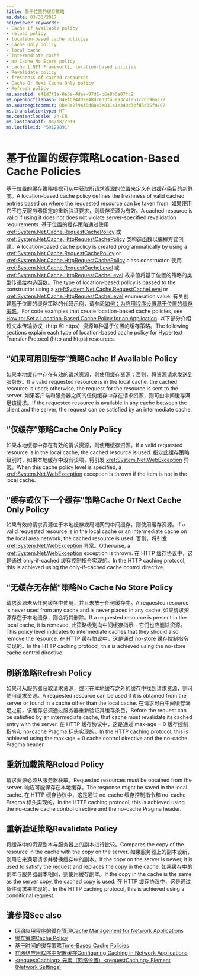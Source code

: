 ```yaml
---
title: 基于位置的缓存策略
ms.date: 03/30/2017
helpviewer_keywords:
- Cache If Available policy
- reload policy
- location-based cache policies
- Cache Only policy
- local cache
- intermediate cache
- No Cache No Store policy
- cache [.NET Framework], location-based policies
- Revalidate policy
- freshness of cached resources
- Cache Or Next Cache Only policy
- Refresh policy
ms.assetid: e41d7f1a-0a6a-4dee-97d1-c6a8b6a07fc2
ms.openlocfilehash: 04efb24dd9e48d7e33fa3ea3c41a51c2dc96ac77
ms.sourcegitcommit: 0be8a279af6d8a43e03141e349d3efd5d35f8767
ms.translationtype: HT
ms.contentlocale: zh-CN
ms.lasthandoff: 04/18/2019
ms.locfileid: "59129891"
---
```

# <a name="location-based-cache-policies"></a><span data-ttu-id="c1206-102">基于位置的缓存策略</span><span class="sxs-lookup"><span data-stu-id="c1206-102">Location-Based Cache Policies</span></span>
<span data-ttu-id="c1206-103">基于位置的缓存策略根据可从中获取所请求资源的位置来定义有效缓存条目的新鲜度。</span><span class="sxs-lookup"><span data-stu-id="c1206-103">A location-based cache policy defines the freshness of valid cached entries based on where the requested resource can be taken from.</span></span> <span data-ttu-id="c1206-104">如果使用它不违反服务器指定的重新验证要求，则缓存资源为有效。</span><span class="sxs-lookup"><span data-stu-id="c1206-104">A cached resource is valid if using it does not does not violate server-specified revalidation requirements.</span></span> <span data-ttu-id="c1206-105">基于位置的缓存策略通过使用 <xref:System.Net.Cache.RequestCachePolicy> 或 <xref:System.Net.Cache.HttpRequestCachePolicy> 类构造函数以编程方式创建。</span><span class="sxs-lookup"><span data-stu-id="c1206-105">A location-based cache policy is created programmatically by using a <xref:System.Net.Cache.RequestCachePolicy> or <xref:System.Net.Cache.HttpRequestCachePolicy> class constructor.</span></span> <span data-ttu-id="c1206-106">使用 <xref:System.Net.Cache.RequestCacheLevel> 或 <xref:System.Net.Cache.HttpRequestCacheLevel> 枚举值将基于位置的策略的类型传递给构造函数。</span><span class="sxs-lookup"><span data-stu-id="c1206-106">The type of location-based policy is passed to the constructor using a <xref:System.Net.Cache.RequestCacheLevel> or <xref:System.Net.Cache.HttpRequestCacheLevel> enumeration value.</span></span> <span data-ttu-id="c1206-107">有关创建基于位置的缓存策略的代码示例，请参阅[如何：为应用程序设置基于位置的缓存策略](../../../docs/framework/network-programming/how-to-set-a-location-based-cache-policy-for-an-application.md)。</span><span class="sxs-lookup"><span data-stu-id="c1206-107">For code examples that create location-based cache policies, see [How to: Set a Location-Based Cache Policy for an Application](../../../docs/framework/network-programming/how-to-set-a-location-based-cache-policy-for-an-application.md).</span></span> <span data-ttu-id="c1206-108">以下部分介绍超文本传输协议（http 和 https）资源每种基于位置的缓存策略。</span><span class="sxs-lookup"><span data-stu-id="c1206-108">The following sections explain each type of location-based cache policy for Hypertext Transfer Protocol (http and https) resources.</span></span>  
  
## <a name="cache-if-available-policy"></a><span data-ttu-id="c1206-109">“如果可用则缓存”策略</span><span class="sxs-lookup"><span data-stu-id="c1206-109">Cache If Available Policy</span></span>  
 <span data-ttu-id="c1206-110">如果本地缓存中存在有效的请求资源，则使用缓存资源；否则，将资源请求发送到服务器。</span><span class="sxs-lookup"><span data-stu-id="c1206-110">If a valid requested resource is in the local cache, the cached resource is used; otherwise, the request for the resource is sent to the server.</span></span> <span data-ttu-id="c1206-111">如果客户端和服务器之间的任何缓存中存在请求资源，则可由中间缓存满足该请求。</span><span class="sxs-lookup"><span data-stu-id="c1206-111">If the requested resource is available in any cache between the client and the server, the request can be satisfied by an intermediate cache.</span></span>  
  
## <a name="cache-only-policy"></a><span data-ttu-id="c1206-112">“仅缓存”策略</span><span class="sxs-lookup"><span data-stu-id="c1206-112">Cache Only Policy</span></span>  
 <span data-ttu-id="c1206-113">如果本地缓存中存在有效的请求资源，则使用缓存资源。</span><span class="sxs-lookup"><span data-stu-id="c1206-113">If a valid requested resource is in the local cache, the cached resource is used.</span></span> <span data-ttu-id="c1206-114">指定此缓存策略级别时，如果本地缓存中没有该项，将引发 <xref:System.Net.WebException> 异常。</span><span class="sxs-lookup"><span data-stu-id="c1206-114">When this cache policy level is specified, a <xref:System.Net.WebException> exception is thrown if the item is not in the local cache.</span></span>  
  
## <a name="cache-or-next-cache-only-policy"></a><span data-ttu-id="c1206-115">“缓存或仅下一个缓存”策略</span><span class="sxs-lookup"><span data-stu-id="c1206-115">Cache Or Next Cache Only Policy</span></span>  
 <span data-ttu-id="c1206-116">如果有效的请求资源位于本地缓存或局域网的中间缓存，则使用缓存资源。</span><span class="sxs-lookup"><span data-stu-id="c1206-116">If a valid requested resource is in the local cache or an intermediate cache on the local area network, the cached resource is used.</span></span> <span data-ttu-id="c1206-117">否则，将引发 <xref:System.Net.WebException> 异常。</span><span class="sxs-lookup"><span data-stu-id="c1206-117">Otherwise, a <xref:System.Net.WebException> exception is thrown.</span></span> <span data-ttu-id="c1206-118">在 HTTP 缓存协议中，这是通过 only-if-cached 缓存控制指令实现的。</span><span class="sxs-lookup"><span data-stu-id="c1206-118">In the HTTP caching protocol, this is achieved using the only-if-cached cache control directive.</span></span>  
  
## <a name="no-cache-no-store-policy"></a><span data-ttu-id="c1206-119">“无缓存无存储”策略</span><span class="sxs-lookup"><span data-stu-id="c1206-119">No Cache No Store Policy</span></span>  
 <span data-ttu-id="c1206-120">请求资源未从任何缓存中使用，并且未放于任何缓存中。</span><span class="sxs-lookup"><span data-stu-id="c1206-120">A requested resource is never used from any cache and is never placed in any cache.</span></span> <span data-ttu-id="c1206-121">如果请求资源存在于本地缓存，则会将其删除。</span><span class="sxs-lookup"><span data-stu-id="c1206-121">If a requested resource is present in the local cache, it is removed.</span></span> <span data-ttu-id="c1206-122">此策略级别向中间缓存指示 - 它们也应删除资源。</span><span class="sxs-lookup"><span data-stu-id="c1206-122">This policy level indicates to intermediate caches that they should also remove the resource.</span></span> <span data-ttu-id="c1206-123">在 HTTP 缓存协议中，这是通过 no-store 缓存控制指令实现的。</span><span class="sxs-lookup"><span data-stu-id="c1206-123">In the HTTP caching protocol, this is achieved using the no-store cache control directive.</span></span>  
  
## <a name="refresh-policy"></a><span data-ttu-id="c1206-124">刷新策略</span><span class="sxs-lookup"><span data-stu-id="c1206-124">Refresh Policy</span></span>  
 <span data-ttu-id="c1206-125">如果可从服务器获取请求资源，或可在本地缓存之外的缓存中找到请求资源，则可使用请求资源。</span><span class="sxs-lookup"><span data-stu-id="c1206-125">A requested resource can be used if it is obtained from the server or found in a cache other than the local cache.</span></span> <span data-ttu-id="c1206-126">在请求可由中间缓存满足之前，该缓存必须通过服务器重新验证其缓存条目。</span><span class="sxs-lookup"><span data-stu-id="c1206-126">Before the request can be satisfied by an intermediate cache, that cache must revalidate its cached entry with the server.</span></span> <span data-ttu-id="c1206-127">在 HTTP 缓存协议中，这是通过 max-age = 0 缓存控制指令和 no-cache Pragma 标头实现的。</span><span class="sxs-lookup"><span data-stu-id="c1206-127">In the HTTP caching protocol, this is achieved using the max-age = 0 cache control directive and the no-cache Pragma header.</span></span>  
  
## <a name="reload-policy"></a><span data-ttu-id="c1206-128">重新加载策略</span><span class="sxs-lookup"><span data-stu-id="c1206-128">Reload Policy</span></span>  
 <span data-ttu-id="c1206-129">请求资源必须从服务器获取。</span><span class="sxs-lookup"><span data-stu-id="c1206-129">Requested resources must be obtained from the server.</span></span> <span data-ttu-id="c1206-130">响应可能保存在本地缓存。</span><span class="sxs-lookup"><span data-stu-id="c1206-130">The response might be saved in the local cache.</span></span> <span data-ttu-id="c1206-131">在 HTTP 缓存协议中，这是通过 no-cache 缓存控制指令和 no-cache Pragma 标头实现的。</span><span class="sxs-lookup"><span data-stu-id="c1206-131">In the HTTP caching protocol, this is achieved using the no-cache cache control directive and the no-cache Pragma header.</span></span>  
  
## <a name="revalidate-policy"></a><span data-ttu-id="c1206-132">重新验证策略</span><span class="sxs-lookup"><span data-stu-id="c1206-132">Revalidate Policy</span></span>  
 <span data-ttu-id="c1206-133">将缓存中的资源副本与服务器上的副本进行比较。</span><span class="sxs-lookup"><span data-stu-id="c1206-133">Compares the copy of the resource in the cache with the copy on the server.</span></span> <span data-ttu-id="c1206-134">如果服务器上的副本较新，则用它来满足请求并替换缓存中的副本。</span><span class="sxs-lookup"><span data-stu-id="c1206-134">If the copy on the server is newer, it is used to satisfy the request and replaces the copy in the cache.</span></span> <span data-ttu-id="c1206-135">如果缓存中的副本与服务器副本相同，则使用缓存副本。</span><span class="sxs-lookup"><span data-stu-id="c1206-135">If the copy in the cache is the same as the server copy, the cached copy is used.</span></span> <span data-ttu-id="c1206-136">在 HTTP 缓存协议中，这是通过条件请求来实现的。</span><span class="sxs-lookup"><span data-stu-id="c1206-136">In the HTTP caching protocol, this is achieved using a conditional request.</span></span>  
  
## <a name="see-also"></a><span data-ttu-id="c1206-137">请参阅</span><span class="sxs-lookup"><span data-stu-id="c1206-137">See also</span></span>

- [<span data-ttu-id="c1206-138">网络应用程序的缓存管理</span><span class="sxs-lookup"><span data-stu-id="c1206-138">Cache Management for Network Applications</span></span>](../../../docs/framework/network-programming/cache-management-for-network-applications.md)
- [<span data-ttu-id="c1206-139">缓存策略</span><span class="sxs-lookup"><span data-stu-id="c1206-139">Cache Policy</span></span>](../../../docs/framework/network-programming/cache-policy.md)
- [<span data-ttu-id="c1206-140">基于时间的缓存策略</span><span class="sxs-lookup"><span data-stu-id="c1206-140">Time-Based Cache Policies</span></span>](../../../docs/framework/network-programming/time-based-cache-policies.md)
- [<span data-ttu-id="c1206-141">在网络应用程序中配置缓存</span><span class="sxs-lookup"><span data-stu-id="c1206-141">Configuring Caching in Network Applications</span></span>](../../../docs/framework/network-programming/configuring-caching-in-network-applications.md)
- [<span data-ttu-id="c1206-142">\<requestCaching> 元素（网络设置）</span><span class="sxs-lookup"><span data-stu-id="c1206-142">\<requestCaching> Element (Network Settings)</span></span>](../../../docs/framework/configure-apps/file-schema/network/requestcaching-element-network-settings.md)
